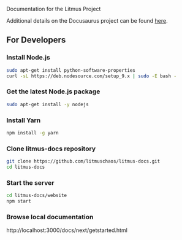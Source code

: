 Documentation for the Litmus Project

Additional details on the Docusaurus project can be found [here](https://docusaurus.io/docs/en/installation.html).
## For Developers

### Install Node.js

```bash
sudo apt-get install python-software-properties
curl -sL https://deb.nodesource.com/setup_9.x | sudo -E bash -
```

### Get the latest Node.js package

```bash
sudo apt-get install -y nodejs
```

### Install Yarn

```bash
npm install -g yarn
```

### Clone litmus-docs repository

```bash
git clone https://github.com/litmuschaos/litmus-docs.git
cd litmus-docs
```

### Start the server

```bash
cd litmus-docs/website
npm start
```
### Browse local documentation
http://localhost:3000/docs/next/getstarted.html

